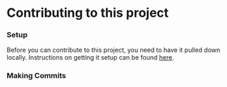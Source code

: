 # Contributing to this project

### Setup

Before you can contribute to this project, you need to have it pulled down locally. Instructions on getting it setup can be found [here](www.here.com).

### Making Commits
